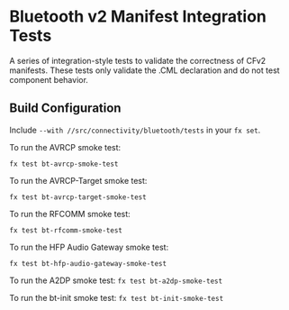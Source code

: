 # Bluetooth v2 Manifest Integration Tests

A series of integration-style tests to validate the correctness of CFv2 manifests. These
tests only validate the .CML declaration and do not test component behavior.

## Build Configuration

Include `--with //src/connectivity/bluetooth/tests` in your `fx set`.

To run the AVRCP smoke test:

`fx test bt-avrcp-smoke-test`

To run the AVRCP-Target smoke test:

`fx test bt-avrcp-target-smoke-test`

To run the RFCOMM smoke test:

`fx test bt-rfcomm-smoke-test`

To run the HFP Audio Gateway smoke test:

`fx test bt-hfp-audio-gateway-smoke-test`

To run the A2DP smoke test:
`fx test bt-a2dp-smoke-test`

To run the bt-init smoke test:
`fx test bt-init-smoke-test`
